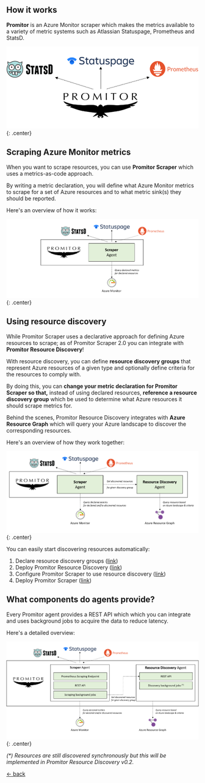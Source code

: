 ## How it works

**Promitor** is an Azure Monitor scraper which makes the metrics available
to a variety of metric systems such as Atlassian Statuspage, Prometheus and StatsD.

![Promitor](./../media/concepts/high-level.png){: .center}

## Scraping Azure Monitor metrics

When you want to scrape resources, you can use **Promitor Scraper** which uses a metrics-as-code approach.

By writing a metric declaration, you will define what Azure Monitor metrics to scrape for a set of Azure resources and
 to what metric sink(s) they should be reported.

Here's an overview of how it works:

![Promitor Scraper without resource discovery](./../media/concepts/how-it-works-without-discovery.png){: .center}

## Using resource discovery

While Promitor Scraper uses a declarative approach for defining Azure resources to scrape; as of Promitor Scraper 2.0
 you can integrate with **Promitor Resource Discovery**!

With resource discovery, you can define **resource discovery groups** that represent Azure resources of a given type and
 optionally define criteria for the resources to comply with.

By doing this, you can **change your metric declaration for Promitor Scraper so that,** instead of using declared resources,
 **reference a resource discovery group** which be used to determine what Azure resources it should scrape
 metrics for.

Behind the scenes, Promitor Resource Discovery integrates with **Azure Resource Graph** which will query your Azure landscape
 to discover the corresponding resources.

Here's an overview of how they work together:

![Promitor Scraper with resource discovery](./../media/concepts/how-it-works-with-discovery.png){: .center}

You can easily start discovering resources automatically:

1. Declare resource discovery groups ([link](./../configuration/v2.x/resource-discovery))
2. Deploy Promitor Resource Discovery ([link](./../deployment/resource-discovery))
3. Configure Promitor Scraper to use resource discovery ([link](./../configuration/v2.x/runtime/scraper#using-resource-discovery))
4. Deploy Promitor Scraper ([link](./../deployment/scraper))

## What components do agents provide?

Every Promitor agent provides a REST API which which you can integrate and uses background jobs to acquire the data
 to reduce latency.

Here's a detailed overview:

![Agent internals](./../media/concepts/agent-internals.png){: .center}

_(*) Resources are still discovered synchronously but this will be implemented in Promitor Resource Discovery v0.2._

[&larr; back](/)
